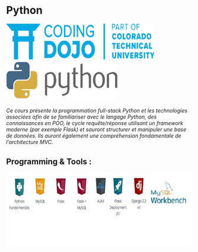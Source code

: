 # Python

<img src="https://github.com/MohamedAmineHammi/Web-Fundamentals-CODING-DOJO/blob/main/Coding%20Dojo%20Logo.png" width="400" height="100">
<img src="https://github.com/MohamedAmineHammi/Python-Stack-CODING-DOJO/blob/main/Symbole%20Python.png" width="300" height="100">

###### Ce cours présente la programmation full-stack Python et les technologies associées afin de se familiariser avec le langage Python, des connaissances en POO, le cycle requête/réponse utilisant un framework moderne (par exemple Flask) et sauront structurer et manipuler une base de données. Ils auront également une compréhension fondamentale de l’architecture MVC.

## Programming & Tools :
<img src="https://github.com/MohamedAmineHammi/Python-Stack-CODING-DOJO/blob/main/Python%20Stack.jpg" width="900" height="200">





